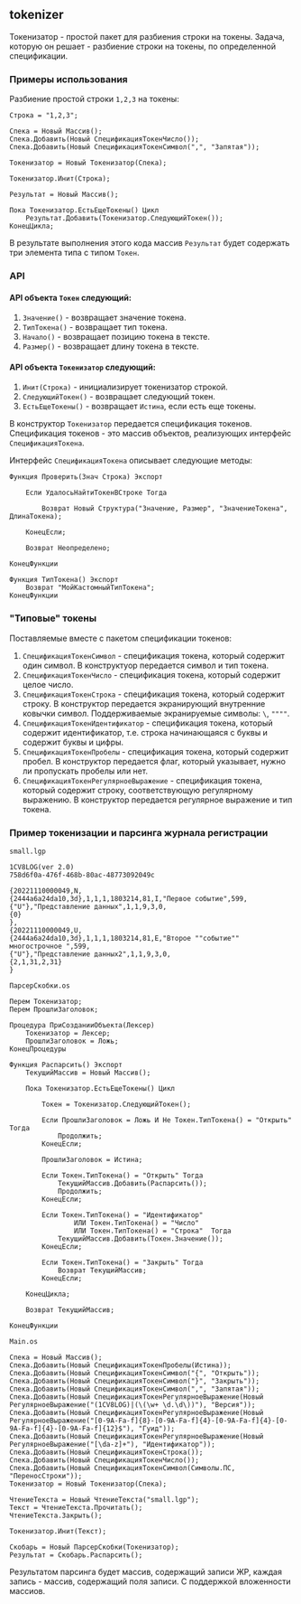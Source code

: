 ## tokenizer

Токенизатор - простой пакет для разбиения строки на токены. Задача, которую он решает - разбиение строки на токены, по определенной спецификации.

### Примеры использования

Разбиение простой строки `1,2,3` на токены:

```bsl
Строка = "1,2,3";

Спека = Новый Массив();
Спека.Добавить(Новый СпецификацияТокенЧисло());
Спека.Добавить(Новый СпецификацияТокенСимвол(",", "Запятая"));

Токенизатор = Новый Токенизатор(Спека);

Токенизатор.Инит(Строка);

Результат = Новый Массив();

Пока Токенизатор.ЕстьЕщеТокены() Цикл
    Результат.Добавить(Токенизатор.СледующийТокен());
КонецЦикла;
```

В результате выполнения этого кода массив `Результат` будет содержать три элемента типа с типом `Токен`.

### API

#### API объекта `Токен` следующий:

1. `Значение()` - возвращает значение токена.
2. `ТипТокена()` - возвращает тип токена.
3. `Начало()` - возвращает позицию токена в тексте.
4. `Размер()` - возвращает длину токена в тексте.

#### API объекта `Токенизатор` следующий:

1. `Инит(Строка)` - инициализирует токенизатор строкой.
2. `СледующийТокен()` - возвращает следующий токен.
3. `ЕстьЕщеТокены()` - возвращает `Истина`, если есть еще токены.

В конструктор `Токенизатор` передается спецификация токенов. Спецификация токенов - это массив объектов, реализующих интерфейс `СпецификацияТокена`.

Интерфейс `СпецификацияТокена` описывает следующие методы:

```bsl
Функция Проверить(Знач Строка) Экспорт

	Если УдалосьНайтиТокенВСтроке Тогда

		Возврат Новый Структура("Значение, Размер", "ЗначениеТокена", ДлинаТокена);

	КонецЕсли;

	Возврат Неопределено;

КонецФункции

Функция ТипТокена() Экспорт
	Возврат "МойКастомныйТипТокена";
КонецФункции
```

### "Типовые" токены
Поставляемые вместе с пакетом спецификации токенов:

1. `СпецификацияТокенСимвол` - спецификация токена, который содержит один символ. В конструктуор передается символ и тип токена.
2. `СпецификацияТокенЧисло` - спецификация токена, который содержит целое число.
3. `СпецификацияТокенСтрока` - спецификация токена, который содержит строку. В конструктор передается экранирующий внутренние ковычки символ. Поддерживаемые экранируемые символы: `\`, `""""`.
4. `СпецификацияТокенИдентификатор` - спецификация токена, который содержит идентификатор, т.е. строка начинающаяся с буквы и содержит буквы и цифры.
5. `СпецификацияТокенПробелы` - спецификация токена, который содержит пробел. В конструктор передается флаг, который указывает, нужно ли пропускать пробелы или нет.
6. `СпецификацияТокенРегулярноеВыражение` - спецификация токена, который содержит строку, соответствующую регулярному выражению. В конструктор передается регулярное выражение и тип токена.

### Пример токенизации и парсинга журнала регистрации

`small.lgp`
```
1CV8LOG(ver 2.0)
758d6f0a-476f-468b-80ac-48773092049c

{20221110000049,N,
{2444a6a24da10,3d},1,1,1,1803214,81,I,"Первое событие",599,
{"U"},"Представление данных",1,1,9,3,0,
{0}
},
{20221110000049,U,
{2444a6a24da10,3d},1,1,1,1803214,81,E,"Второе ""событие"" 
многострочное ",599,
{"U"},"Представление данных2",1,1,9,3,0,
{2,1,31,2,31}
}
```

`ПарсерСкобки.os`
```bsl
Перем Токенизатор;
Перем ПрошлиЗаголовок;

Процедура ПриСозданииОбъекта(Лексер)
	Токенизатор = Лексер;
	ПрошлиЗаголовок = Ложь;
КонецПроцедуры

Функция Распарсить() Экспорт
	ТекущийМассив = Новый Массив();

	Пока Токенизатор.ЕстьЕщеТокены() Цикл

		Токен = Токенизатор.СледующийТокен();

		Если ПрошлиЗаголовок = Ложь И Не Токен.ТипТокена() = "Открыть" Тогда
			Продолжить;
		КонецЕсли;

		ПрошлиЗаголовок = Истина;

		Если Токен.ТипТокена() = "Открыть" Тогда
			ТекущийМассив.Добавить(Распарсить());
			Продолжить;
		КонецЕсли;

		Если Токен.ТипТокена() = "Идентификатор" 
				ИЛИ Токен.ТипТокена() = "Число"
				ИЛИ Токен.ТипТокена() = "Строка"  Тогда
			ТекущийМассив.Добавить(Токен.Значение());
		КонецЕсли;

		Если Токен.ТипТокена() = "Закрыть" Тогда
			Возврат ТекущийМассив; 
		КонецЕсли;

	КонецЦикла;

	Возврат ТекущийМассив;

КонецФункции
```

`Main.os`
```bsl
Спека = Новый Массив();
Спека.Добавить(Новый СпецификацияТокенПробелы(Истина));
Спека.Добавить(Новый СпецификацияТокенСимвол("{", "Открыть"));
Спека.Добавить(Новый СпецификацияТокенСимвол("}", "Закрыть"));
Спека.Добавить(Новый СпецификацияТокенСимвол(",", "Запятая"));
Спека.Добавить(Новый СпецификацияТокенРегулярноеВыражение(Новый РегулярноеВыражение("(1CV8LOG)|(\(\w+ \d.\d\))"), "Версия"));
Спека.Добавить(Новый СпецификацияТокенРегулярноеВыражение(Новый РегулярноеВыражение("[0-9A-Fa-f]{8}-[0-9A-Fa-f]{4}-[0-9A-Fa-f]{4}-[0-9A-Fa-f]{4}-[0-9A-Fa-f]{12}$"), "Гуид"));
Спека.Добавить(Новый СпецификацияТокенРегулярноеВыражение(Новый РегулярноеВыражение("[\da-z]+"), "Идентификатор"));
Спека.Добавить(Новый СпецификацияТокенСтрока());
Спека.Добавить(Новый СпецификацияТокенЧисло());
Спека.Добавить(Новый СпецификацияТокенСимвол(Символы.ПС, "ПереносСтроки"));
Токенизатор = Новый Токенизатор(Спека);

ЧтениеТекста = Новый ЧтениеТекста("small.lgp");
Текст = ЧтениеТекста.Прочитать();
ЧтениеТекста.Закрыть();

Токенизатор.Инит(Текст);

Скобарь = Новый ПарсерСкобки(Токенизатор);
Результат = Скобарь.Распарсить();
```

Результатом парсинга будет массив, содержащий записи ЖР, каждая запись - массив, содержащий поля записи. С поддержкой вложенности массиов.
